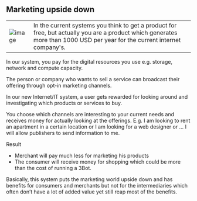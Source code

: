 ## Marketing upside down


<table border="0"> 
  <tr>
   <td>

![image](img/even_food_is_free.png)

   </td>
   <td>In the current systems you think to get a product for free, but actually you are a product which generates more than 1000 USD per year for the current internet company's.
   </td>
  </tr>
</table>


In our system, you pay for the digital resources you use e.g. storage, network and compute capacity.

The person or company who wants to sell a service can broadcast their offering through opt-in marketing channels.

In our new Internet/IT system, a user gets rewarded for looking around and investigating which products or services to buy.

You choose which channels are interesting to your current needs and receives money for actually looking at the offerings. E.g. I am looking to rent an apartment in a certain location or I am looking for a web designer or … I will allow publishers to send information to me.

Result



*   Merchant will pay much less for marketing his products
*   The consumer will receive money for shopping which could be more than the cost of running a 3Bot.

Basically, this system puts the marketing world upside down and has benefits for consumers and merchants but not for the intermediaries which often don’t have a lot of added value yet still reap most of the benefits.
